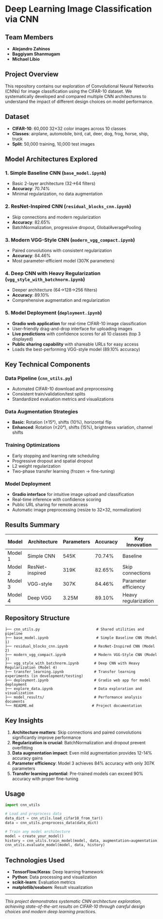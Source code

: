 # Deep Learning Image Classification via CNN

## Team Members
- **Alejandro Zahinos**
- **Baggiyam Shanmugam** 
- **Michael Libio**

## Project Overview
This repository contains our exploration of Convolutional Neural Networks (CNNs) for image classification using the CIFAR-10 dataset. We systematically developed and compared multiple CNN architectures to understand the impact of different design choices on model performance.

## Dataset
- **CIFAR-10**: 60,000 32×32 color images across 10 classes
- **Classes**: airplane, automobile, bird, cat, deer, dog, frog, horse, ship, truck
- **Split**: 50,000 training, 10,000 test images

## Model Architectures Explored

### 1. Simple Baseline CNN (`base_model.ipynb`)
- Basic 2-layer architecture (32→64 filters)
- **Accuracy**: 70.74%
- Minimal regularization, no data augmentation

### 2. ResNet-Inspired CNN (`residual_blocks_cnn.ipynb`) 
- Skip connections and modern regularization
- **Accuracy**: 82.65%
- BatchNormalization, progressive dropout, GlobalAveragePooling

### 3. Modern VGG-Style CNN (`modern_vgg_compact.ipynb`)
- Paired convolutions with consistent regularization
- **Accuracy**: 84.46%
- Most parameter-efficient model (307K parameters)

### 4. Deep CNN with Heavy Regularization (`vgg_style_with_batchnorm.ipynb`)
- Deeper architecture (64→128→256 filters)
- **Accuracy**: 89.10%
- Comprehensive augmentation and regularization

### 5. Model Deployment (`deployment.ipynb`)
- **Gradio web application** for real-time CIFAR-10 image classification
- User-friendly drag-and-drop interface for uploading images
- **Live predictions** with confidence scores for all 10 classes (top 3 displayed)
- **Public sharing capability** with shareable URLs for easy access
- Loads the best-performing VGG-style model (89.10% accuracy)

## Key Technical Components

### Data Pipeline (`cnn_utils.py`)
- Automated CIFAR-10 download and preprocessing
- Consistent train/validation/test splits
- Standardized evaluation metrics and visualizations

### Data Augmentation Strategies
- **Basic**: Rotation (±15°), shifts (10%), horizontal flip
- **Enhanced**: Rotation (±20°), shifts (15%), brightness variation, channel shifts

### Training Optimizations
- Early stopping and learning rate scheduling
- Progressive dropout and spatial dropout
- L2 weight regularization
- Two-phase transfer learning (frozen → fine-tuning)

### Model Deployment
- **Gradio interface** for intuitive image upload and classification
- Real-time inference with confidence scoring
- Public URL sharing for remote access
- Automatic image preprocessing (resize to 32×32, normalization)

## Results Summary

| Model | Architecture | Parameters | Accuracy | Key Innovation |
|-------|-------------|------------|----------|----------------|
| Model 1 | Simple CNN | 545K | 70.74% | Baseline |
| Model 2 | ResNet-inspired | 319K | 82.65% | Skip connections |
| Model 3 | VGG-style | 307K | 84.46% | Parameter efficiency |
| Model 4 | Deep VGG | 3.25M | 89.10% | Heavy regularization |

## Repository Structure
```
├── cnn_utils.py                          # Shared utilities and pipeline
├── base_model.ipynb                      # Simple Baseline CNN (Model 1)
├── residual_blocks_cnn.ipynb            # ResNet-Inspired CNN (Model 2)
├── modern_vgg_compact.ipynb             # Modern VGG-Style CNN (Model 3)
├── vgg_style_with_batchnorm.ipynb       # Deep CNN with Heavy Regularization (Model 4)
├── transfer_learning.ipynb              # Transfer learning experiments (in development/testing)
├── deployment.ipynb                     # Gradio web app for model deployment
├── explore_data.ipynb                   # Data exploration and visualization
├── model_results/                       # Performance analysis documents
└── README.md                           # Project documentation
```

## Key Insights
1. **Architecture matters**: Skip connections and paired convolutions significantly improve performance
2. **Regularization is crucial**: BatchNormalization and dropout prevent overfitting
3. **Data augmentation impact**: Even mild augmentation provides 12-14% accuracy gains
4. **Parameter efficiency**: Model 3 achieves 84% accuracy with only 307K parameters
5. **Transfer learning potential**: Pre-trained models can exceed 90% accuracy with proper fine-tuning

## Usage
```python
import cnn_utils

# Load and preprocess data
data_dict = cnn_utils.load_cifar10_from_tar()
data = cnn_utils.preprocess_data(data_dict)

# Train any model architecture
model = create_your_model()
history = cnn_utils.train_model(model, data, augmentation=augmentation)
cnn_utils.evaluate_model(model, data, history)
```

## Technologies Used
- **TensorFlow/Keras**: Deep learning framework
- **Python**: Data processing and visualization
- **scikit-learn**: Evaluation metrics
- **matplotlib/seaborn**: Result visualization

---
*This project demonstrates systematic CNN architecture exploration, achieving state-of-the-art results on CIFAR-10 through careful design choices and modern deep learning practices.*